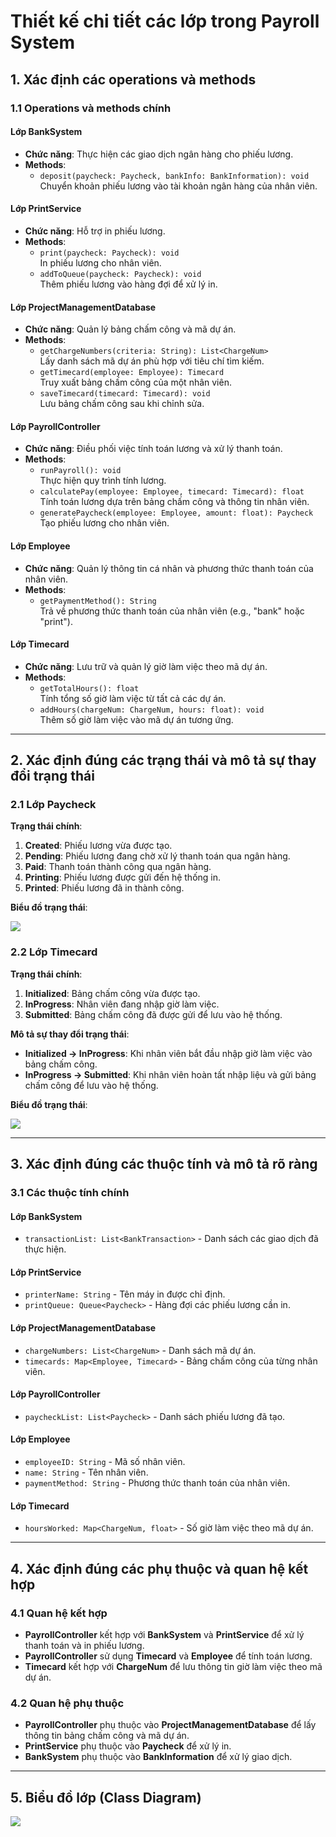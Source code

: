 # **Thiết kế chi tiết các lớp trong Payroll System**

## **1. Xác định  các operations và methods**

### **1.1 Operations và methods chính**

#### **Lớp BankSystem**
- **Chức năng**: Thực hiện các giao dịch ngân hàng cho phiếu lương.
- **Methods**:
  - `deposit(paycheck: Paycheck, bankInfo: BankInformation): void`  
    Chuyển khoản phiếu lương vào tài khoản ngân hàng của nhân viên.

#### **Lớp PrintService**
- **Chức năng**: Hỗ trợ in phiếu lương.
- **Methods**:
  - `print(paycheck: Paycheck): void`  
    In phiếu lương cho nhân viên.
  - `addToQueue(paycheck: Paycheck): void`  
    Thêm phiếu lương vào hàng đợi để xử lý in.

#### **Lớp ProjectManagementDatabase**
- **Chức năng**: Quản lý bảng chấm công và mã dự án.
- **Methods**:
  - `getChargeNumbers(criteria: String): List<ChargeNum>`  
    Lấy danh sách mã dự án phù hợp với tiêu chí tìm kiếm.
  - `getTimecard(employee: Employee): Timecard`  
    Truy xuất bảng chấm công của một nhân viên.
  - `saveTimecard(timecard: Timecard): void`  
    Lưu bảng chấm công sau khi chỉnh sửa.

#### **Lớp PayrollController**
- **Chức năng**: Điều phối việc tính toán lương và xử lý thanh toán.
- **Methods**:
  - `runPayroll(): void`  
    Thực hiện quy trình tính lương.
  - `calculatePay(employee: Employee, timecard: Timecard): float`  
    Tính toán lương dựa trên bảng chấm công và thông tin nhân viên.
  - `generatePaycheck(employee: Employee, amount: float): Paycheck`  
    Tạo phiếu lương cho nhân viên.

#### **Lớp Employee**
- **Chức năng**: Quản lý thông tin cá nhân và phương thức thanh toán của nhân viên.
- **Methods**:
  - `getPaymentMethod(): String`  
    Trả về phương thức thanh toán của nhân viên (e.g., "bank" hoặc "print").

#### **Lớp Timecard**
- **Chức năng**: Lưu trữ và quản lý giờ làm việc theo mã dự án.
- **Methods**:
  - `getTotalHours(): float`  
    Tính tổng số giờ làm việc từ tất cả các dự án.
  - `addHours(chargeNum: ChargeNum, hours: float): void`  
    Thêm số giờ làm việc vào mã dự án tương ứng.

---

## **2. Xác định đúng các trạng thái và mô tả sự thay đổi trạng thái**

### **2.1 Lớp Paycheck**
**Trạng thái chính**:
1. **Created**: Phiếu lương vừa được tạo.
2. **Pending**: Phiếu lương đang chờ xử lý thanh toán qua ngân hàng.
3. **Paid**: Thanh toán thành công qua ngân hàng.
4. **Printing**: Phiếu lương được gửi đến hệ thống in.
5. **Printed**: Phiếu lương đã in thành công.

**Biểu đồ trạng thái**:

![](https://www.planttext.com/api/plantuml/png/UhzxlqDnIM9HIMbk3bUqLgo2hgwTWdDHQc99QWeNb0QB1QJcfMJcfIjOAGGaLkQcvfKevAQMPEIdADWgA3abvcKheQekoimhmQKSBAd41JCHh3unCmMeDgGeCQyuCRaaCpzFeRWqEJcrk3YjD8SBRXhSw5IGQZ0BMPq3q4IWFm00003__mC0)
### **2.2 Lớp Timecard**
**Trạng thái chính**:
1. **Initialized**: Bảng chấm công vừa được tạo.
2. **InProgress**: Nhân viên đang nhập giờ làm việc.
3. **Submitted**: Bảng chấm công đã được gửi để lưu vào hệ thống.

**Mô tả sự thay đổi trạng thái**:
- **Initialized → InProgress**: Khi nhân viên bắt đầu nhập giờ làm việc vào bảng chấm công.
- **InProgress → Submitted**: Khi nhân viên hoàn tất nhập liệu và gửi bảng chấm công để lưu vào hệ thống.

**Biểu đồ trạng thái**:

![](https://www.planttext.com/api/plantuml/png/UhzxlqDnIM9HIMbk3bUqLgo2hgwTWcTUPabcOavcLMeA5n8RAXTGb9zUb5fSh62bu9fRa9DVcPgga9YIKgoGaLzQLCo5f02aFhWqAJUpf0IesqeX93CtDJcnA4MXEB4CQBH3QbuAo5e00000__y30000)


---

## **3. Xác định đúng các thuộc tính và mô tả rõ ràng**

### **3.1 Các thuộc tính chính**

#### **Lớp BankSystem**
- `transactionList: List<BankTransaction>` - Danh sách các giao dịch đã thực hiện.

#### **Lớp PrintService**
- `printerName: String` - Tên máy in được chỉ định.  
- `printQueue: Queue<Paycheck>` - Hàng đợi các phiếu lương cần in.  

#### **Lớp ProjectManagementDatabase**
- `chargeNumbers: List<ChargeNum>` - Danh sách mã dự án.  
- `timecards: Map<Employee, Timecard>` - Bảng chấm công của từng nhân viên.  

#### **Lớp PayrollController**
- `paycheckList: List<Paycheck>` - Danh sách phiếu lương đã tạo.  

#### **Lớp Employee**
- `employeeID: String` - Mã số nhân viên.  
- `name: String` - Tên nhân viên.  
- `paymentMethod: String` - Phương thức thanh toán của nhân viên.  

#### **Lớp Timecard**
- `hoursWorked: Map<ChargeNum, float>` - Số giờ làm việc theo mã dự án.  

---

## **4. Xác định đúng các phụ thuộc và quan hệ kết hợp**

### **4.1 Quan hệ kết hợp**
- **PayrollController** kết hợp với **BankSystem** và **PrintService** để xử lý thanh toán và in phiếu lương.  
- **PayrollController** sử dụng **Timecard** và **Employee** để tính toán lương.  
- **Timecard** kết hợp với **ChargeNum** để lưu thông tin giờ làm việc theo mã dự án.  

### **4.2 Quan hệ phụ thuộc**
- **PayrollController** phụ thuộc vào **ProjectManagementDatabase** để lấy thông tin bảng chấm công và mã dự án.  
- **PrintService** phụ thuộc vào **Paycheck** để xử lý in.  
- **BankSystem** phụ thuộc vào **BankInformation** để xử lý giao dịch.  

---

## **5. Biểu đồ lớp (Class Diagram)**

![](https://www.planttext.com/api/plantuml/png/X5HBRjim4Dth55pAW7q1mJ22E0KQe0vSs43NOsfYinP9WHmP48AUh8iUgLSeAP6Y52lfHfJclPbvyw7-_lxpO0aCDRBAU0NMiaTGrqDh2ILxonXRCJAWB70IMdqJbWhcdsjFEoPauwYCbLXhAoYleUKNvDU2xSFRafsSmxDwrKMNmRyP2TvrKR2R5cNsAmiAzaOeEg2v2Ov1G-rDQ5v0Oi4EvBxEoVwzmSQPksCT4_Q2Edn6JipfEL2MHzqvVq8SYTC_aTCE59nHeg8d83Y1ZKhv1SmPNnfvGcD3hxRHjkaRAYHoCAM3Tr2llyYwqYtYaXq3q6i_8st7mN9kXEk1WDY1nLpupYy6oZ74BbZCufmYsh4jt72WHsM9Sry_j4PNrLOhyYUQEA7GiD6AJ4TX6XLyyt7tELIygO3GWJDobsnMqskbWKAr2atltYMRZG5IDug2so9DDvKLkQ6Q6EJvQR9kwcx_eFKxi4Eww7A4T5FOZq5VT827fB6WaFIY6sD_Q7F5ij-COR3BNdcQhoQeldfwFcc6M-NUEcnXmKP1kWIf2t6menk_McrISzxPtrtRR79D9uxtE-BXOUtcuJY13-0K_CCBw6b3jV_XfMoVqWRDmwYcIHvGbVxN-Gy00F__0m00)



